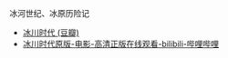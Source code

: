 冰河世纪、冰原历险记
- [冰川时代 (豆瓣)](https://movie.douban.com/subject/1291578/)
- [冰川时代原版-电影-高清正版在线观看-bilibili-哔哩哔哩](https://www.bilibili.com/bangumi/play/ep810020)
